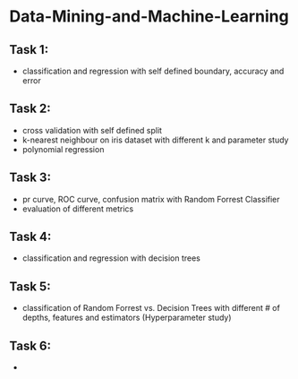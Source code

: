 # Data-Mining-and-Machine-Learning
## Task 1:
- classification and regression with self defined boundary, accuracy and error
## Task 2: 
- cross validation with self defined split
- k-nearest neighbour on iris dataset with different k and parameter study
- polynomial regression
## Task 3:
- pr curve, ROC curve, confusion matrix with Random Forrest Classifier
- evaluation of different metrics
## Task 4:
- classification and regression with decision trees
## Task 5: 
- classification of Random Forrest vs. Decision Trees with different # of depths, features and estimators (Hyperparameter study)
## Task 6:
- 
